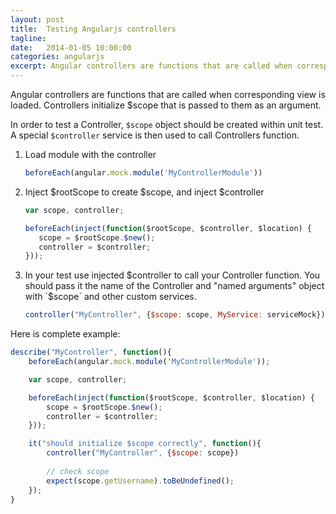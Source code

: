 ```yaml
---
layout: post
title:  Testing Angularjs controllers
tagline: 
date:   2014-01-05 10:00:00
categories: angularjs
excerpt: Angular controllers are functions that are called when corresponding view is loaded. Controllers initialize $scope that is passed to them as an argument.
---
```



Angular controllers are functions that are called when corresponding view is loaded. Controllers initialize $scope that is passed to them as an argument.

In order to test a Controller, `$scope` object should be created within unit test. A special `$controller` service is then used to call Controllers function.

1. Load module with the controller

   ```js
   beforeEach(angular.mock.module('MyControllerModule'))
   ```

2. Inject $rootScope to create $scope, and inject $controller

   ```js
   var scope, controller;

   beforeEach(inject(function($rootScope, $controller, $location) {
      scope = $rootScope.$new();
      controller = $controller;
   }));
   ```

3. In your test use injected $controller to call your Controller function. You should pass it the name of the Controller and "named arguments" object with `$scope` and other custom services.

   ```js
   controller("MyController", {$scope: scope, MyService: serviceMock})
   ```

Here is complete example:

```js
describe("MyController", function(){
    beforeEach(angular.mock.module('MyControllerModule'));

    var scope, controller;

    beforeEach(inject(function($rootScope, $controller, $location) {
        scope = $rootScope.$new();
        controller = $controller;
    }));

    it("should initialize $scope correctly", function(){
        controller("MyController", {$scope: scope})
	
		// check scope
		expect(scope.getUsername).toBeUndefined();
    });
}
```